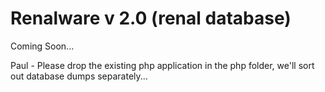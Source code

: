 Renalware v 2.0 (renal database)
============

Coming Soon...

Paul - Please drop the existing php application in the php folder, we'll sort out
database dumps separately...

